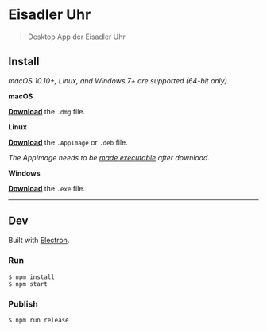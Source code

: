 # Eisadler Uhr

> Desktop App der Eisadler Uhr

## Install

*macOS 10.10+, Linux, and Windows 7+ are supported (64-bit only).*

**macOS**

[**Download**](https://github.com/christianwgd/eisadler-uhr/releases/latest) the `.dmg` file.

**Linux**

[**Download**](https://github.com/christianwgd/eisadler-uhr/releases/latest) the `.AppImage` or `.deb` file.

*The AppImage needs to be [made executable](http://discourse.appimage.org/t/how-to-make-an-appimage-executable/80) after download.*

**Windows**

[**Download**](https://github.com/christianwgd/eisadler-uhr/releases/latest) the `.exe` file.

---

## Dev

Built with [Electron](https://electronjs.org).

### Run

```
$ npm install
$ npm start
```

### Publish

```
$ npm run release
```
